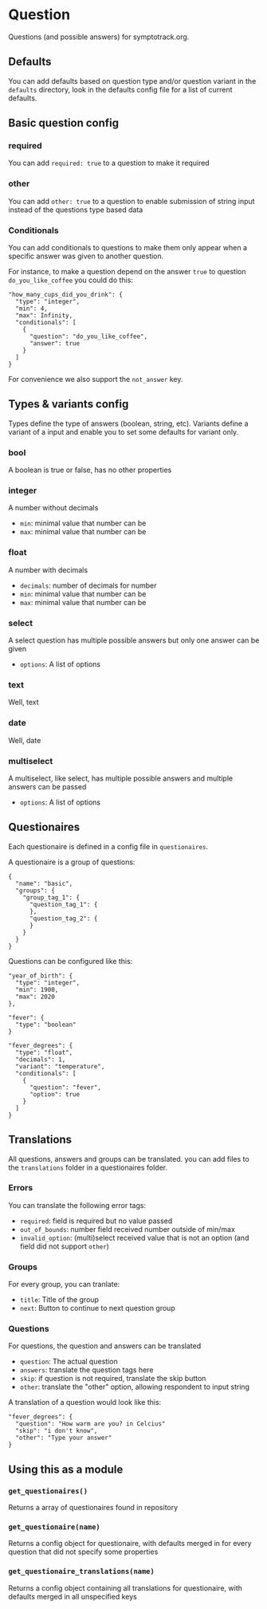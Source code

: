 # Question

Questions (and possible answers) for symptotrack.org.

## Defaults
You can add defaults based on question type and/or question variant in the `defaults` directory, look in the defaults config file for a list of current defaults.

## Basic question config

### required
You can add `required: true` to a question to make it required

### other
You can add `other: true` to a question to enable submission of string input instead of the questions type based data

### Conditionals
You can add conditionals to questions to make them only appear when a specific answer was given to another question.

For instance, to make a question depend on the answer `true` to question `do_you_like_coffee` you could do this:
```
"how_many_cups_did_you_drink": {
  "type": "integer",
  "min": 4,
  "max": Infinity,
  "conditionals": [
    {
      "question": "do_you_like_coffee",
      "answer": true
    }
  ]
}
```

For convenience we also support the `not_answer` key.

## Types & variants config
Types define the type of answers (boolean, string, etc). Variants define a variant of a input and enable you to set some defaults for variant only.

### bool
A boolean is true or false, has no other properties

### integer
A number without decimals

- `min`: minimal value that number can be
- `max`: minimal value that number can be

### float
A number with decimals

- `decimals`: number of decimals for number
- `min`: minimal value that number can be
- `max`: minimal value that number can be

### select
A select question has multiple possible answers but only one answer can be given

- `options`: A list of options

### text
Well, text

### date
Well, date

### multiselect
A multiselect, like select, has multiple possible answers and multiple answers can be passed

- `options`: A list of options


## Questionaires
Each questionaire is defined in a config file in `questionaires`. 

A questionaire is a group of questions:
```
{
  "name": "basic",
  "groups": {
    "group_tag_1": {
      "question_tag_1": {
      },
      "question_tag_2": {
      }
    }
  }
}
```

Questions can be configured like this:
```
"year_of_birth": {
  "type": "integer",
  "min": 1900,
  "max": 2020
},

"fever": {
  "type": "boolean"
}

"fever_degrees": {
  "type": "float",
  "decimals": 1,
  "variant": "temperature",
  "conditionals": [
    {
      "question": "fever",
      "option": true
    }
  ]
}
```

## Translations
All questions, answers and groups can be translated. you can add files to the `translations` folder in a questionaires folder.

### Errors
You can translate the following error tags:

- `required`: field is required but no value passed
- `out_of_bounds`: number field received number outside of min/max
- `invalid_option`: (multi)select received value that is not an option (and field did not support `other`)

### Groups
For every group, you can tranlate:

- `title`: Title of the group
- `next`: Button to continue to next question group

### Questions
For questions, the question and answers can be translated

- `question`: The actual question
- `answers`: translate the question tags here
- `skip`: if question is not required, translate the skip button
- `other`: translate the "other" option, allowing respondent to input string

A translation of a question would look like this:
```
"fever_degrees": {
  "question": "How warm are you? in Celcius"
  "skip": "i don't know",
  "other": "Type your answer"
}
```

## Using this as a module

### `get_questionaires()`
Returns a array of questionaires found in repository

### `get_questionaire(name)`
Returns a config object for questionaire, with defaults merged in for every question that did not specify some properties

### `get_questionaire_translations(name)`
Returns a config object containing all translations for questionaire, with defaults merged in all unspecified keys

